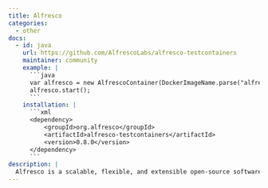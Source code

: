 ```yaml
---
title: Alfresco
categories:
  - other
docs:
  - id: java
    url: https://github.com/AlfrescoLabs/alfresco-testcontainers
    maintainer: community
    example: |
      ```java
      var alfresco = new AlfrescoContainer(DockerImageName.parse("alfresco/alfresco-content-repository-community:23.2.1"));
      alfresco.start();
      ```
    installation: |
      ```xml
      <dependency>
          <groupId>org.alfresco</groupId>
          <artifactId>alfresco-testcontainers</artifactId>
          <version>0.8.0</version>
      </dependency>
      ```
description: |
  Alfresco is a scalable, flexible, and extensible open-source software suite for content management and collaboration applications licensed under LGPLv3 and powered by open standards.
---
```

